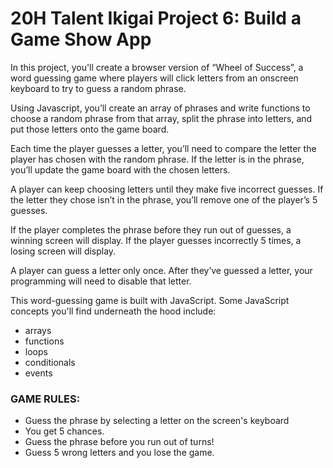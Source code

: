 # 20H Talent Ikigai Project 6: Build a Game Show App

In this project, you'll create a browser version of “Wheel of Success”, a word guessing game where players will click letters from an onscreen keyboard to try to guess a random phrase.

Using Javascript, you’ll create an array of phrases and write functions to choose a random phrase from that array, split the phrase into letters, and put those letters onto the game board.

Each time the player guesses a letter, you’ll need to compare the letter the player has chosen with the random phrase. If the letter is in the phrase, you’ll update the game board with the chosen letters.

A player can keep choosing letters until they make five incorrect guesses. If the letter they chose isn’t in the phrase, you’ll remove one of the player’s 5 guesses.

If the player completes the phrase before they run out of guesses, a winning screen will display. If the player guesses incorrectly 5 times, a losing screen will display.

A player can guess a letter only once. After they’ve guessed a letter, your programming will need to disable that letter.

This word-guessing game is built with JavaScript. Some JavaScript concepts you'll find underneath the hood include:
+ arrays
+ functions
+ loops
+ conditionals
+ events

### GAME RULES:
+ Guess the phrase by selecting a letter on the screen's keyboard
+ You get 5 chances.
+ Guess the phrase before you run out of turns!
+ Guess 5 wrong letters and you lose the game.
